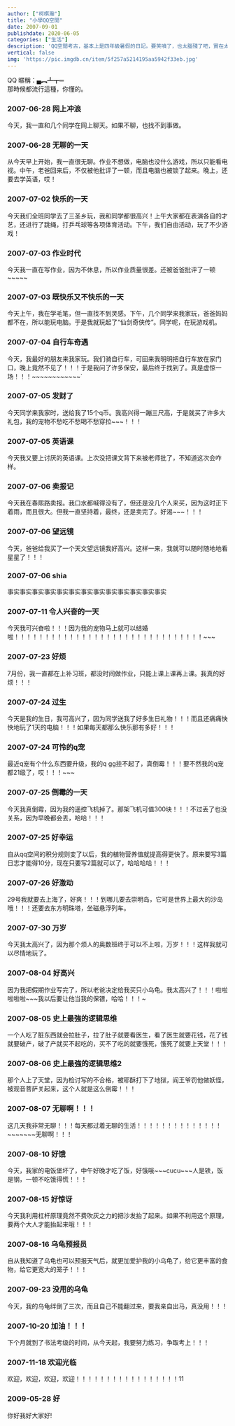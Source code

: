 ```yaml
---
author: ["柯棋瀚"]
title: "小學QQ空閒"
date: 2007-09-01
publishdate: 2020-06-05
categories: ["生活"]
description: 'QQ空閒考古，基本上是四年級暑假的日記。要笑噴了，也太腦殘了吧，實在太過狂野。似乎有兩個原因：一、文法規規矩矩按照老師敎的來，顯得很機械；二、想到什麼直接就說了，成年人可不會沒事給別人說好無聊好激動不開心。不過至少那時我就能分清「的地得」了。知乎問題 [如何评价qq宠物停止运营？](https://www.zhihu.com/question/283258854)'
vertical: false
img: 'https://pic.imgdb.cn/item/5f257a5214195aa5942f33eb.jpg'
---
```


QQ 暱稱：▄︻┻┳═   
那時候都流行這種，你懂的。

### 2007-06-28 网上冲浪

今天，我一直和几个同学在网上聊天。如果不聊，也找不到事做。

### 2007-06-28 无聊的一天

从今天早上开始，我一直很无聊。作业不想做，电脑也没什么游戏，所以只能看电视。中午，老爸回来后，不仅被他批评了一顿，而且电脑也被锁了起来。晚上，还要去学英语，哎！

### 2007-07-02 快乐的一天

今天我们全班同学去了三圣乡玩，我和同学都很高兴！上午大家都在表演各自的才艺，还进行了跳绳，打乒乓球等各项体育活动。下午，我们自由活动，玩了不少游戏！

### 2007-07-03 作业时代

今天我一直在写作业，因为不休息，所以作业质量很差。还被爸爸批评了一顿\~\~\~\~\~

### 2007-07-03 既快乐又不快乐的一天

今天上午，我在学毛笔，但一直找不到灵感。下午，几个同学来我家玩，爸爸妈妈都不在，所以能玩电脑。于是我就玩起了“仙剑奇侠传”。同学呢，在玩游戏机。

### 2007-07-04 自行车奇遇

今天，我最好的朋友来我家玩。我们骑自行车，可回来我明明把自行车放在家门口，晚上竟然不见了！！！于是我问了许多保安，最后终于找到了。真是虚惊一场！！！\~\~\~\~\~\~\~\~\~\~\~\~`


### 2007-07-05 发财了

今天同学来我家时，送给我了15个q币。我高兴得一蹦三尺高，于是就买了许多大礼包，我的宠物不愁吃不愁喝不愁穿拉\~\~\~！！！

### 2007-07-05 英语课

今天我又要上讨厌的英语课。上次没把课文背下来被老师批了，不知道这次会咋样。

### 2007-07-06 卖报记

今天我在春熙路卖报。我口水都喊得没有了，但还是没几个人来买，因为这时正下着雨，而且很大。但我一直坚持着，最终，还是卖完了。好渴\~\~\~！！！

### 2007-07-06 望远镜

今天，爸爸给我买了一个天文望远镜我好高兴。这样一来，我就可以随时随地地看星星了！！！

### 2007-07-06 shia

事实事实事实事实事实事实事实事实事实事实事实事实事实

### 2007-07-11 令人兴奋的一天

今天我可兴奋啦！！！因为我的宠物马上就可以结婚啦！！！！！！！！！！！！！！！！！！！！！！！！！！！！！！！\~\~\~

### 2007-07-23 好烦

7月份，我一直都在上补习班，都没时间做作业，只能上课上课再上课。我真的好烦！！！

### 2007-07-24 过生

今天是我的生日，我可高兴了，因为同学送我了好多生日礼物！！！而且还痛痛快快地玩了1天的电脑！！！如果每天都那么快乐那有多好！！！

### 2007-07-24 可怜的q宠

最近q宠有个什么东西要升级，我的q gg挂不起了，真倒霉！！！要不然我的q宠都21级了，哎！！！\~\~\~

### 2007-07-25 倒霉的一天

今天我真倒霉，因为我的遥控飞机掉了。那架飞机可值300块！！！不过丢了也没关系，因为早晚都会丢，哈哈！！！

### 2007-07-25 好幸运

自从qq空间的积分规则变了以后，我的植物营养值就提高得更快了。原来要写3篇日志才能得10分，现在只要写2篇就可以了，哈哈哈哈！！！

### 2007-07-26 好激动

29号我就要去上海了，好爽！！！到哪儿要去崇明岛，它可是世界上最大的沙岛哦！！！还要去东方明珠塔，坐磁悬浮列车。

### 2007-07-30  万岁

今天我太高兴了，因为那个烦人的奥数班终于可以不上啦，万岁！！！这样我就可以尽情地玩了。

### 2007-08-04  好高兴

因为我把假期作业写完了，所以老爸决定给我买只小乌龟。我太高兴了！！！啦啦啦啦啦\~\~\~我以后要让他当我的保镖，哈哈！！！\~

### 2007-08-05  史上最強的逻辑思维

一个人吃了脏东西就会拉肚子，拉了肚子就要看医生，看了医生就要花钱，花了钱就要破产，破了产就买不起吃的，买不了吃的就要饿死，饿死了就要上天堂！！！

### 2007-08-06  史上最強的逻辑思维2

那个人上了天堂，因为检讨写的不合格，被耶酥打下了地狱，阎王爷罚他做妖怪，被观音菩萨关起来，这个人就是这么倒霉！！！

### 2007-08-07  无聊啊！！！

这几天我非常无聊！！！每天都过着无聊的生活！！！！！！！！！！！！！！\~\~\~\~\~\~\~无聊啊！！！

### 2007-08-10  好饿

今天，我家的电饭堡坏了，中午好晚才吃了饭，好饿哦\~\~\~cucu\~\~\~人是铁，饭是钢，一顿不吃饿得慌！！！

### 2007-08-15  好惊讶

今天我利用杠杆原理竟然不费吹灰之力的把沙发抬了起来。如果不利用这个原理，要两个大人才能抬起来哦！！！

### 2007-08-16  乌龟预报员

自从我知道了乌龟也可以预报天气后，就更加爱护我的小乌龟了，给它更丰富的食物，给它更宽大的笼子！！！

### 2007-09-23  没用的乌龟

今天，我的乌龟绊倒了三次，而且自己不能翻过来，要我亲自出马，真没用！！！

### 2007-10-20  加油！！！

下个月就到了书法考级的时间，从今天起，我要努力练习，争取考上！！！

### 2007-11-18  欢迎光临

欢迎，欢迎，欢迎，欢迎！！！！！！！！！！！！！！！！！11

### 2009-05-28  好

你好我好大家好!
